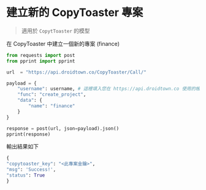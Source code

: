 # 建立新的 CopyToaster 專案

> 適用於 `CopytToaster` 的模型

在 CopyToaster 中建立一個新的專案 (finance)

```python
from requests import post
from pprint import pprint

url  = "https://api.droidtown.co/CopyToaster/Call/"

payload = {
	"username": username, # 這裡填入您在 https://api.droidtown.co 使用的帳號 email。
	"func": "create_project", 
	"data": {
		"name": "finance"
    }
}

response = post(url, json=payload).json()
pprint(response)
```

輸出結果如下

```python
{
"copytoaster_key": "<此專案金鑰>",
"msg": 'Success!',
"status": True
}

```